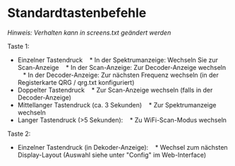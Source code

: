 # Standardtastenbefehle

_Hinweis: Verhalten kann in screens.txt geändert werden_

Taste 1:
* Einzelner Tastendruck
   * In der Spektrumanzeige: Wechseln Sie zur Scan-Anzeige
   * In der Scan-Anzeige: Zur Decoder-Anzeige wechseln
   * In der Decoder-Anzeige: Zur nächsten Frequenz wechseln (in der Registerkarte QRG / qrg.txt konfiguriert)
* Doppelter Tastendruck
   * Zur Scan-Anzeige wechseln (falls in der Decoder-Anzeige)
* Mittellanger Tastendruck (ca. 3 Sekunden)
   * Zur Spektrumanzeige wechseln
* Langer Tastendruck (>5 Sekunden):
   * Zu WiFi-Scan-Modus wechseln

Taste 2:
* Einzelner Tastendruck (in Dekoder-Anzeige):
   * Wechsel zum nächsten Display-Layout (Auswahl siehe unter "Config" im Web-Interface)
